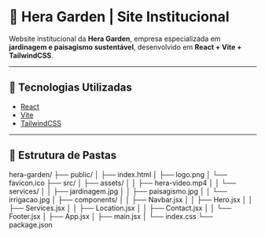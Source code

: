 # 🌿 Hera Garden | Site Institucional

Website institucional da **Hera Garden**, empresa especializada em **jardinagem e paisagismo sustentável**, desenvolvido em **React + Vite + TailwindCSS**.

---

## 🚀 Tecnologias Utilizadas
- [React](https://reactjs.org/)
- [Vite](https://vitejs.dev/)
- [TailwindCSS](https://tailwindcss.com/)

---

## 📂 Estrutura de Pastas
hera-garden/
├── public/
│ ├── index.html
│ ├── logo.png
│ └── favicon.ico
├── src/
│ ├── assets/
│ │ ├── hera-video.mp4
│ │ └── services/
│ │ ├── jardinagem.jpg
│ │ ├── paisagismo.jpg
│ │ └── irrigacao.jpg
│ ├── components/
│ │ ├── Navbar.jsx
│ │ ├── Hero.jsx
│ │ ├── Services.jsx
│ │ ├── Location.jsx
│ │ ├── Contact.jsx
│ │ └── Footer.jsx
│ ├── App.jsx
│ ├── main.jsx
│ └── index.css
└── package.json

